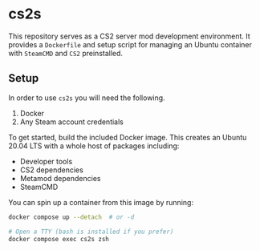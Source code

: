 # cs2s

This repository serves as a CS2 server mod development environment.
It provides a `Dockerfile` and setup script for managing an Ubuntu container with `SteamCMD` and `CS2` preinstalled.

## Setup

In order to use `cs2s` you will need the following.

1. Docker
2. Any Steam account credentials

To get started, build the included Docker image.
This creates an Ubuntu 20.04 LTS with a whole host of packages including:

- Developer tools
- CS2 dependencies
- Metamod dependencies
- SteamCMD

You can spin up a container from this image by running:

```bash
docker compose up --detach  # or -d

# Open a TTY (bash is installed if you prefer)
docker compose exec cs2s zsh
```
